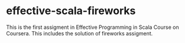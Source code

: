 # effective-scala-fireworks
This is the first assigment in Effective Programming in Scala Course on Coursera. This includes the solution of fireworks assigment.
